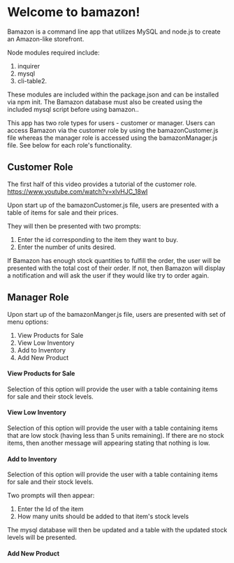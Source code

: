 #  Welcome to bamazon!
Bamazon is a command line app that utilizes MySQL and node.js to create an Amazon-like storefront. 

Node modules required include:
1. inquirer
2. mysql
3. cli-table2. 

These modules are included within the package.json and can be installed via npm init. The Bamazon database must also be created using the included mysql script before using bamazon..

This app has two role types for users - customer or manager. Users can access Bamazon via the customer role by using the bamazonCustomer.js file whereas the manager role is accessed using the bamazonManager.js file. See below for each role's functionality.



## Customer Role
The first half of this video provides a tutorial of the customer role. 
https://www.youtube.com/watch?v=xlvHJC_18wI


Upon start up of the bamazonCustomer.js file, users are presented with a table of items for sale and their prices.

They will then be presented with two prompts:

1. Enter the id corresponding to the item they want to buy.
2. Enter the number of units desired. 

If Bamazon has enough stock quantities to fulfill the order, the user will be presented with the total cost of their order. 
If not, then Bamazon will display a notification and will ask the user if they would like try to order again.



## Manager Role
Upon start up of the bamazonManger.js file, users are presented with set of menu options:

1. View Products for Sale
2. View Low Inventory
3. Add to Inventory
4. Add New Product

#### View Products for Sale
Selection of this option will provide the user with a table containing items for sale and their stock levels. 

#### View Low Inventory
Selection of this option will provide the user with a table containing items that are low stock (having less than 5 units remaining).
If there are no stock items, then another message will appearing stating that nothing is low.

#### Add to Inventory
Selection of this option will provide the user with a table containing items for sale and their stock levels. 

Two prompts will then appear:
1. Enter the Id of the item
2. How many units should be added to that item's stock levels

The mysql database will then be updated and a table with the updated stock levels will be presented.

#### Add New Product

